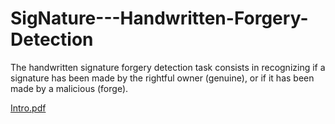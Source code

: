 # SigNature---Handwritten-Forgery-Detection
The handwritten signature forgery detection task consists in recognizing if a signature has been made by the rightful owner (genuine), or if it has been made by a malicious (forge).

[Intro.pdf](http://MarcoPoveromo.github.io/SigNature---Handwritten-Forgery-Detection/AML___Signature_Verification.pdf)
